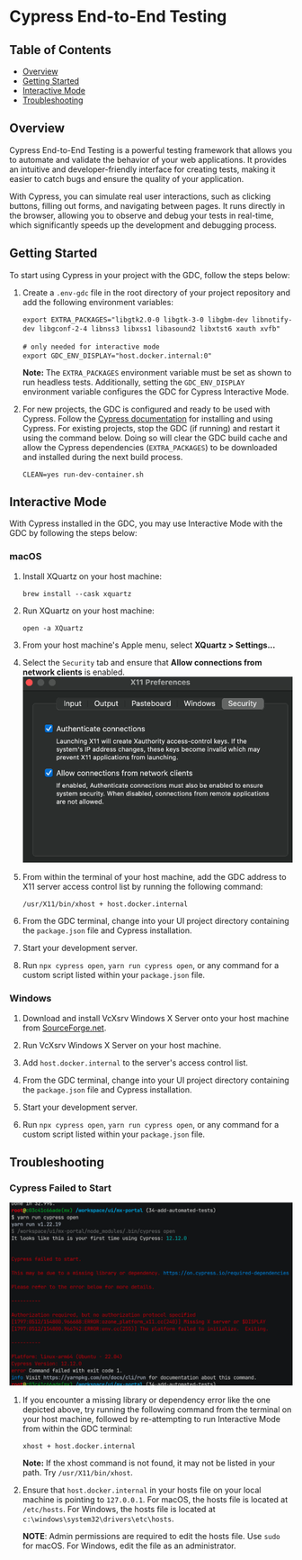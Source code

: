 # Cypress End-to-End Testing

## Table of Contents

- [Overview](#overview)
- [Getting Started](#getting_started)
- [Interactive Mode](#interactive_mode)
- [Troubleshooting](#troubleshooting)

## Overview
Cypress End-to-End Testing is a powerful testing framework that allows you to automate and validate the behavior of your web applications. It provides an intuitive and developer-friendly interface for creating tests, making it easier to catch bugs and ensure the quality of your application.

With Cypress, you can simulate real user interactions, such as clicking buttons, filling out forms, and navigating between pages. It runs directly in the browser, allowing you to observe and debug your tests in real-time, which significantly speeds up the development and debugging process.

## Getting Started
To start using Cypress in your project with the GDC, follow the steps below:
1. Create a `.env-gdc` file in the root directory of your project repository and add the following environment variables:
    ```
    export EXTRA_PACKAGES="libgtk2.0-0 libgtk-3-0 libgbm-dev libnotify-dev libgconf-2-4 libnss3 libxss1 libasound2 libxtst6 xauth xvfb"
   
   # only needed for interactive mode
   export GDC_ENV_DISPLAY="host.docker.internal:0"
    ```
   **Note:** The `EXTRA_PACKAGES` environment variable must be set as shown to run headless tests. Additionally, setting the `GDC_ENV_DISPLAY` environment variable configures the GDC for Cypress Interactive Mode.


2. For new projects, the GDC is configured and ready to be used with Cypress. Follow the [Cypress documentation](https://docs.cypress.io/guides/getting-started/installing-cypress) for installing and using Cypress. For existing projects, stop the GDC (if running) and restart it using the command below. Doing so will clear the GDC build cache and allow the Cypress dependencies (`EXTRA_PACKAGES`) to be downloaded and installed during the next build process.
    ```
    CLEAN=yes run-dev-container.sh
    ```
   
## Interactive Mode
With Cypress installed in the GDC, you may use Interactive Mode with the GDC by following the steps below:

### macOS
1. Install XQuartz on your host machine:
    ```
    brew install --cask xquartz
    ```
2. Run XQuartz on your host machine:
    ```
    open -a XQuartz
    ```
3. From your host machine's Apple menu, select **XQuartz > Settings...**


4. Select the `Security` tab and ensure that **Allow connections from network clients** is enabled.
    ![XQuartz](./images/xquartz-settings.png)


5. From within the terminal of your host machine, add the GDC address to X11 server access control list by running the following command:
    ```
    /usr/X11/bin/xhost + host.docker.internal
    ```
6. From the GDC terminal, change into your UI project directory containing the `package.json` file and Cypress installation.


7. Start your development server.


8. Run `npx cypress open`, `yarn run cypress open`, or any command for a custom script listed within your `package.json` file.
### Windows

1. Download and install VcXsrv Windows X Server onto your host machine from [SourceForge.net](https://sourceforge.net/projects/vcxsrv/). 


2. Run VcXsrv Windows X Server on your host machine.


3. Add `host.docker.internal` to the server's access control list.


4. From the GDC terminal, change into your UI project directory containing the `package.json` file and Cypress installation.


5. Start your development server.


6. Run `npx cypress open`, `yarn run cypress open`, or any command for a custom script listed within your `package.json` file.

## Troubleshooting

### Cypress Failed to Start
![cypress-dependency-error](./images/cypress-error-1.png)

1. If you encounter a missing library or dependency error like the one depicted above, try running the following command from the terminal on your host machine, followed by re-attempting to run Interactive Mode from within the GDC terminal:
    ```
    xhost + host.docker.internal
    ```
   **Note:** If the xhost command is not found, it may not be listed in your path. Try `/usr/X11/bin/xhost`.
   

2. Ensure that `host.docker.internal` in your hosts file on your local machine is pointing to `127.0.0.1`. For macOS, the hosts file is located at `/etc/hosts`. For Windows, the hosts file is located at `c:\windows\system32\drivers\etc\hosts`.
    
    **NOTE**: Admin permissions are required to edit the hosts file. Use `sudo` for macOS. For Windows, edit the file as an administrator.
